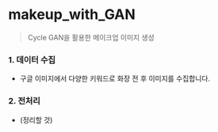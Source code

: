# makeup_with_GAN

> Cycle GAN을 활용한 메이크업 이미지 생성



### 1. 데이터 수집

- 구글 이미지에서 다양한 키워드로 화장 전 후 이미지를 수집합니다.



### 2. 전처리

- (정리할 것)

